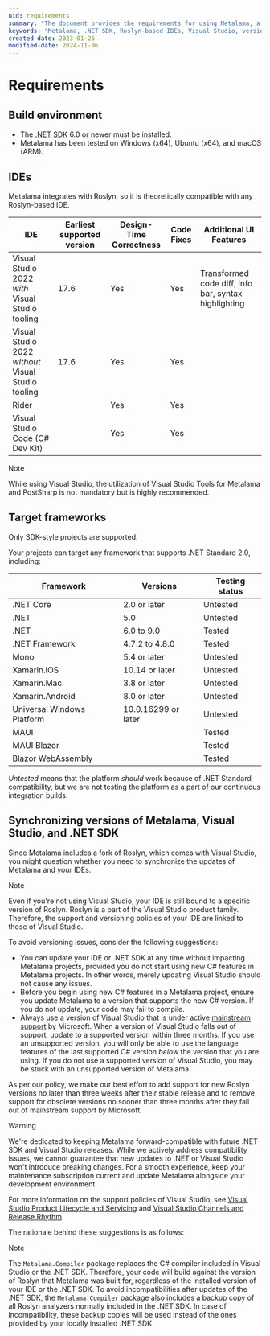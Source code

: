 ```yaml
---
uid: requirements
summary: "The document provides the requirements for using Metalama, a tool that integrates with Roslyn-based IDEs. It details the build environment, supported IDEs, target frameworks, and guidelines for synchronizing versions of Metalama, Visual Studio and .NET SDK."
keywords: "Metalama, .NET SDK, Roslyn-based IDEs, Visual Studio, version synchronization, build environment, compatibility issues, C# features, SDK-style projects, target frameworks"
created-date: 2023-01-26
modified-date: 2024-11-06
---
```


# Requirements

## Build environment

* The [.NET SDK](https://dotnet.microsoft.com/download) 6.0 or newer must be installed.
* Metalama has been tested on Windows (x64), Ubuntu (x64), and macOS (ARM).

## IDEs

Metalama integrates with Roslyn, so it is theoretically compatible with any Roslyn-based IDE.

| IDE                                                | Earliest supported version | Design-Time Correctness | Code Fixes | Additional UI Features                               |
| -------------------------------------------------- | -------------------------- | ----------------------- | ---------- | ---------------------------------------------------- |
| Visual Studio 2022 _with_ Visual Studio tooling    | 17.6                       | Yes                     | Yes        | Transformed code diff, info bar, syntax highlighting |
| Visual Studio 2022 _without_ Visual Studio tooling | 17.6                       | Yes                     | Yes        |                                                      |
| Rider                                              |                            | Yes                     | Yes        |                                                      |
| Visual Studio Code (C# Dev Kit)                    |                            | Yes                     | Yes        |                                                      |

> [!NOTE]
> While using Visual Studio, the utilization of Visual Studio Tools for Metalama and PostSharp is not mandatory but is highly recommended.

## Target frameworks

Only SDK-style projects are supported.

Your projects can target any framework that supports .NET Standard 2.0, including:

| Framework                  | Versions            | Testing status |
| -------------------------- | ------------------- | -------------- |
| .NET Core                  | 2.0 or later        | Untested       |
| .NET                       | 5.0                 | Untested       |
| .NET                       | 6.0 to 9.0          | Tested         |
| .NET Framework             | 4.7.2 to 4.8.0      | Tested         |
| Mono                       | 5.4 or later        | Untested       |
| Xamarin.iOS                | 10.14 or later      | Untested       |
| Xamarin.Mac                | 3.8 or later        | Untested       |
| Xamarin.Android            | 8.0 or later        | Untested       |
| Universal Windows Platform | 10.0.16299 or later | Untested       |
| MAUI                       |                     | Tested         |
| MAUI Blazor                |                     | Tested         |
| Blazor WebAssembly         |                     | Tested         |

_Untested_ means that the platform _should_ work because of .NET Standard compatibility, but we are not testing the platform as a part of our continuous integration builds.

## Synchronizing versions of Metalama, Visual Studio, and .NET SDK

Since Metalama includes a fork of Roslyn, which comes with Visual Studio, you might question whether you need to synchronize the updates of Metalama and your IDEs.

> [!NOTE]
> Even if you're not using Visual Studio, your IDE is still bound to a specific version of Roslyn. Roslyn is a part of the Visual Studio product family. Therefore, the support and versioning policies of your IDE are linked to those of Visual Studio.

To avoid versioning issues, consider the following suggestions:

* You can update your IDE or .NET SDK at any time without impacting Metalama projects, provided you do not start using new C# features in Metalama projects. In other words, merely updating Visual Studio should not cause any issues.
* Before you begin using new C# features in a Metalama project, ensure you update Metalama to a version that supports the new C# version. If you do not update, your code may fail to compile.
* Always use a version of Visual Studio that is under active [mainstream support](https://docs.microsoft.com/en-us/lifecycle/policies/fixed#mainstream-support) by Microsoft. When a version of Visual Studio falls out of support, update to a supported version within three months. If you use an unsupported version, you will only be able to use the language features of the last supported C# version _below_ the version that you are using. If you do not use a supported version of Visual Studio, you may be stuck with an unsupported version of Metalama.

As per our policy, we make our best effort to add support for new Roslyn versions no later than three weeks after their stable release and to remove support for obsolete versions no sooner than three months after they fall out of mainstream support by Microsoft.

> [!WARNING]
> We're dedicated to keeping Metalama forward-compatible with future .NET SDK and Visual Studio releases. While we actively address compatibility issues, we cannot guarantee that new updates to .NET or Visual Studio won't introduce breaking changes. For a smooth experience, keep your maintenance subscription current and update Metalama alongside your development environment.

For more information on the support policies of Visual Studio, see [Visual Studio Product Lifecycle and Servicing](https://docs.microsoft.com/en-us/visualstudio/productinfo/vs-servicing) and [Visual Studio Channels and Release Rhythm](https://docs.microsoft.com/en-us/visualstudio/productinfo/release-rhythm).

The rationale behind these suggestions is as follows:

> [!NOTE]
> The `Metalama.Compiler` package replaces the C# compiler included in Visual Studio or the .NET SDK. Therefore, your code will build against the version of Roslyn that Metalama was built for, regardless of the installed version of your IDE or the .NET SDK. To avoid incompatibilities after updates of the .NET SDK, the `Metalama.Compiler` package also includes a backup copy of all Roslyn analyzers normally included in the .NET SDK. In case of incompatibility, these backup copies will be used instead of the ones provided by your locally installed .NET SDK.

